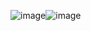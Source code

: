 ![image](https://github.com/CTHMIT/Kaggle/assets/107465888/1097c956-1a4f-4640-a081-ebe064aa0615)![image](https://github.com/CTHMIT/Kaggle/assets/107465888/7dce158d-12d1-4004-9a99-386323d13eb8)

